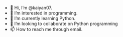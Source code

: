- 👋 Hi, I’m @kaiyan07.
- 👀 I’m interested in programming.
- 🌱 I’m currently learning Python.
- 💞️ I’m looking to collaborate on Python programming 
- 📫 How to reach me through email. 

<!---
kaiyan07/kaiyan07 is a ✨ special ✨ repository because its `README.md` (this file) appears on your GitHub profile.
You can click the Preview link to take a look at your changes.
--->
